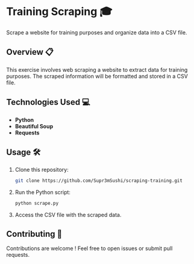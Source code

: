 # Training Scraping 🎓
Scrape a website for training purposes and organize data into a CSV file.


## Overview 📋
This exercise involves web scraping a website to extract data for training purposes. The scraped information will be formatted and stored in a CSV file.


## Technologies Used 💻
- **Python**
- **Beautiful Soup**
- **Requests**


## Usage 🛠️
1. Clone this repository:

    ```bash
    git clone https://github.com/Supr3mSushi/scraping-training.git
    ```

2. Run the Python script:

    ```bash
    python scrape.py
    ```

3. Access the CSV file with the scraped data.


## Contributing 🤝
Contributions are welcome ! Feel free to open issues or submit pull requests.
